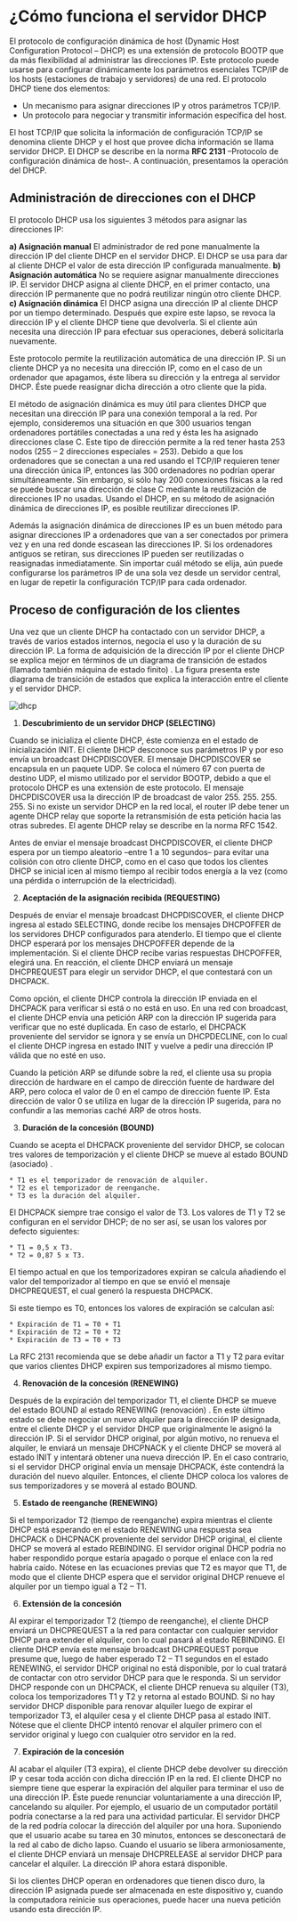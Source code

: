 # ¿Cómo funciona el servidor DHCP

El protocolo de configuración dinámica de host (Dynamic Host Configuration Protocol – DHCP)  es una extensión de protocolo BOOTP que da más flexibilidad al administrar las direcciones IP.  Este protocolo puede usarse para configurar dinámicamente los parámetros esenciales TCP/IP de los hosts (estaciones de trabajo y servidores)  de una red.  El protocolo DHCP tiene dos elementos:

* Un mecanismo para asignar direcciones IP y otros parámetros TCP/IP. 
* Un protocolo para negociar y transmitir información específica del host. 

El host TCP/IP que solicita la información de configuración TCP/IP se denomina cliente DHCP y el host que provee dicha información se llama servidor DHCP. El DHCP se describe en la norma **RFC 2131** –Protocolo de configuración dinámica de host–.  A continuación, presentamos la operación del DHCP. 

## Administración de direcciones con el DHCP

El protocolo DHCP usa los siguientes 3 métodos para asignar las direcciones IP:

**a) Asignación manual**
	El administrador de red pone manualmente la dirección IP del cliente DHCP en el servidor DHCP. El DHCP se usa para dar al cliente DHCP el valor de esta dirección IP configurada manualmente. 
**b) Asignación automática**
	No se requiere asignar manualmente direcciones IP.  El servidor DHCP asigna al cliente DHCP, en el primer contacto, una dirección IP permanente que no podrá reutilizar ningún otro cliente DHCP. 
**c) Asignación dinámica**
	El DHCP asigna una dirección IP al cliente DHCP por un tiempo determinado.  Después que expire este lapso, se revoca la dirección IP y el cliente DHCP tiene que devolverla.  Si el cliente aún necesita una dirección IP para efectuar sus operaciones, deberá solicitarla nuevamente. 

Este protocolo permite la reutilización automática de una dirección IP.  Si un cliente DHCP ya no necesita una dirección IP, como en el caso de un ordenador que apagamos, éste libera
su dirección y la entrega al servidor DHCP.  Éste puede reasignar dicha dirección a otro cliente que la pida. 

El método de asignación dinámica es muy útil para clientes DHCP que necesitan una dirección IP para una conexión temporal a la red.  Por ejemplo, consideremos una situación en que 300 usuarios tengan ordenadores portátiles conectadas a una red y ésta les ha asignado direcciones clase C.  Este tipo de dirección permite a la red tener hasta 253 nodos (255 – 2 direcciones especiales = 253). Debido a que los ordenadores que se conectan a una red usando el TCP/IP requieren tener una dirección única IP, entonces las 300 ordenadores no podrían operar simultáneamente.  Sin embargo, si sólo hay 200 conexiones físicas a la red se puede buscar una dirección de clase C mediante la reutilización de direcciones IP no usadas.  Usando el DHCP, en su método de asignación dinámica de direcciones IP, es posible reutilizar direcciones IP. 

Además la asignación dinámica de direcciones IP es un buen método para asignar direcciones IP a ordenadores que van a ser conectados por primera vez y en una red donde escasean las direcciones IP.  Si los ordenadores antiguos se retiran, sus direcciones IP pueden ser reutilizadas o reasignadas inmediatamente. Sin importar cuál método se elija, aún puede configurarse los parámetros IP de una sola vez desde un servidor central, en lugar de repetir la configuración TCP/IP para cada ordenador.

## Proceso de configuración de los clientes

Una vez que un cliente DHCP ha contactado con un servidor DHCP, a través de varios estados internos, negocia el uso y la duración de su dirección IP.  La forma de adquisición de la dirección IP por el cliente DHCP se explica mejor en términos de un diagrama de transición de estados (llamado también máquina de estado finito) .  La figura presenta este diagrama de transición de estados que explica la interacción entre el cliente y el servidor DHCP. 

![dhcp](img/dhcp.png)

1. **Descubrimiento de un servidor DHCP (SELECTING)**

Cuando se inicializa el cliente DHCP, éste comienza en el estado de inicialización INIT.  El cliente DHCP desconoce sus parámetros IP y por eso envía un broadcast DHCPDISCOVER.  El mensaje
DHCPDISCOVER se encapsula en un paquete UDP.  Se coloca el número 67  con puerta de destino UDP, el mismo utilizado por el servidor BOOTP, debido a que el protocolo DHCP es una extensión
de este protocolo.  El mensaje DHCPDISCOVER usa la dirección IP de broadcast de valor 255. 255. 255. 255.  Si no existe un servidor DHCP en la red local, el router IP debe tener un agente
DHCP relay que soporte la retransmisión de esta petición hacia las otras subredes.  El agente DHCP relay se describe en la norma RFC 1542. 

Antes de enviar el mensaje broadcast DHCPDISCOVER, el cliente DHCP espera por un tiempo aleatorio –entre 1 a 10 segundos– para evitar una colisión con otro cliente DHCP, como en el caso
que todos los clientes DHCP se inicial icen al mismo tiempo al recibir todos energía a la vez (como una pérdida o interrupción de la electricidad).

2. **Aceptación de la asignación recibida (REQUESTING)**

Después de enviar el mensaje broadcast DHCPDISCOVER, el cliente DHCP ingresa al estado SELECTING, donde recibe los mensajes DHCPOFFER de los servidores DHCP configurados para
atenderlo. El tiempo que el cliente DHCP esperará por los mensajes DHCPOFFER depende de la implementación.  Si el cliente DHCP recibe varias respuestas DHCPOFFER, elegirá una.  En
reacción, el cliente DHCP enviará un mensaje DHCPREQUEST para elegir un servidor DHCP, el que contestará con un DHCPACK. 

Como opción, el cliente DHCP controla la dirección IP enviada en el DHCPACK para verificar si está o no está en uso.  En una red con broadcast, el cliente DHCP envía una petición ARP con la
dirección IP sugerida para verificar que no esté duplicada.  En caso de estarlo, el DHCPACK proveniente del servidor se ignora y se envía un DHCPDECLINE, con lo cual el cliente DHCP ingresa en estado INIT y vuelve a pedir una dirección IP válida que no esté en uso. 

Cuando la petición ARP se difunde sobre la red, el cliente usa su propia dirección de hardware en el campo de dirección fuente de hardware del ARP, pero coloca el valor de 0 en el campo de dirección fuente IP.  Esta dirección de valor 0 se utiliza en lugar de la dirección IP sugerida, para no confundir a las memorias caché ARP de otros hosts. 

3. **Duración de la concesión (BOUND)**

Cuando se acepta el DHCPACK proveniente del servidor DHCP, se colocan tres valores de temporización y el cliente DHCP se mueve al estado BOUND (asociado) . 

	* T1 es el temporizador de renovación de alquiler. 
	* T2 es el temporizador de reenganche. 
	* T3 es la duración del alquiler. 

El DHCPACK siempre trae consigo el valor de T3.  Los valores de T1 y T2 se configuran en el servidor DHCP; de no ser así, se usan los valores por defecto siguientes:

	* T1 = 0,5 x T3. 
	* T2 = 0,87 5 x T3. 

El tiempo actual en que los temporizadores expiran se calcula añadiendo el valor del temporizador al tiempo en que se envió el mensaje DHCPREQUEST, el cual generó la respuesta DHCPACK. 

Si este tiempo es T0, entonces los valores de expiración se calculan así:

	* Expiración de T1 = T0 + T1
	* Expiración de T2 = T0 + T2
	* Expiración de T3 = T0 + T3

La RFC 2131 recomienda que se debe añadir un factor a T1 y T2 para evitar que varios clientes
DHCP expiren sus temporizadores al mismo tiempo. 

4. **Renovación de la concesión (RENEWING)**

Después de la expiración del temporizador T1, el cliente DHCP se mueve del estado BOUND al estado RENEWING (renovación) .  En este último estado se debe negociar un nuevo alquiler para la dirección IP designada, entre el cliente DHCP y el servidor DHCP que originalmente le asignó la dirección IP. Si el servidor DHCP original, por algún motivo, no renueva el alquiler, le enviará un mensaje DHCPNACK y el cliente DHCP se moverá al estado INIT y intentará obtener una nueva dirección IP. En el caso contrario, si el servidor DHCP original envía un mensaje DHCPACK, éste contendrá la duración del nuevo alquiler. Entonces, el cliente DHCP coloca los valores de sus temporizadores y se moverá al estado BOUND.

5. **Estado de reenganche (RENEWING)**

Si el temporizador T2 (tiempo de reenganche) expira mientras el cliente DHCP está esperando en el estado RENEWING una respuesta sea DHCPACK o DHCPNACK proveniente del servidor DHCP
original, el cliente DHCP se moverá al estado REBINDING. El servidor original DHCP podría no haber respondido porque estaría apagado o porque el enlace con la red habría caído. Nótese en las ecuaciones previas que T2 es mayor que T1, de modo que el cliente DHCP espera que el servidor original DHCP renueve el alquiler por un tiempo igual a T2 – T1.

6. **Extensión de la concesión**

Al expirar el temporizador T2 (tiempo de reenganche), el cliente DHCP enviará un DHCPREQUEST a la red para contactar con cualquier servidor DHCP para extender el alquiler, con
lo cual pasará al estado REBINDING. El cliente DHCP envía este mensaje broadcast DHCPREQUEST porque presume que, luego de haber esperado T2 – T1 segundos en el estado RENEWING, el servidor DHCP original no está disponible, por lo cual tratará de contactar con otro servidor DHCP para que le responda.
Si un servidor DHCP responde con un DHCPACK, el cliente DHCP renueva su alquiler (T3), coloca los temporizadores T1 y T2 y retorna al estado BOUND.
Si no hay servidor DHCP disponible para renovar alquiler luego de expirar el temporizador T3, el alquiler cesa y el cliente DHCP pasa al estado INIT.
Nótese que el cliente DHCP intentó renovar el alquiler primero con el servidor original y luego con cualquier otro servidor en la red.


7. **Expiración de la concesión**

Al acabar el alquiler (T3 expira), el cliente DHCP debe devolver su dirección IP y cesar toda acción con dicha dirección IP en la red.
El cliente DHCP no siempre tiene que esperar la expiración del alquiler para terminar el uso de una dirección IP.
Éste puede renunciar voluntariamente a una dirección IP, cancelando su alquiler. Por ejemplo, el usuario de un computador portátil podría conectarse a la red para una actividad
particular. El servidor DHCP de la red podría colocar la dirección del alquiler por una hora. Suponiendo que el usuario acabe su tarea en 30 minutos, entonces se desconectará de la red al cabo de dicho lapso. Cuando el usuario se libera armoniosamente, el cliente DHCP enviará un mensaje DHCPRELEASE al servidor DHCP para cancelar el alquiler. La dirección IP ahora estará
disponible.

Si los clientes DHCP operan en ordenadores que tienen disco duro, la dirección IP asignada puede ser almacenada en este dispositivo y, cuando la computadora reinicie sus operaciones, puede hacer una nueva petición usando esta dirección IP.

